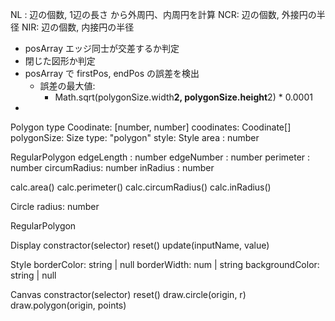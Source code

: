 NL : 辺の個数, 1辺の長さ から外周円、内周円を計算
NCR: 辺の個数, 外接円の半径
NIR: 辺の個数, 内接円の半径


- posArray エッジ同士が交差するか判定
- 閉じた図形か判定
- posArray で firstPos, endPos の誤差を検出
  - 誤差の最大値:
    - Math.sqrt(polygonSize.width**2, polygonSize.height**2) * 0.0001
- 

Polygon
  type Coodinate: [number, number]
  coodinates: Coodinate[]
  polygonSize: Size
  type: "polygon"
  style: Style
  area        : number

RegularPolygon
  edgeLength  : number
  edgeNumber  : number
  perimeter   : number
  circumRadius: number
  inRadius    : number

  calc.area()
  calc.perimeter()
  calc.circumRadius()
  calc.inRadius()

Circle
  radius: number

RegularPolygon

Display
  constractor(selector)
  reset()
  update(inputName, value)

Style
  borderColor: string | null
  borderWidth: num | string
  backgroundColor: string | null


Canvas
  constractor(selector)
  reset()
  draw.circle(origin, r)
  draw.polygon(origin, points)


